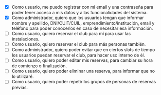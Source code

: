 - [x] Como usuario, me puedo registrar con mi email y una contraseña para poder tener acceso a mis datos y a las funcionalidades del sistema.
- [x] Como administrador, quiero que los usuarios tengan que informar nombre y apellido, DNI/CUIT/CUIL, emprendimiento/institución, email y teléfono para poder conocerlos en caso de necesitar esa información.
- [ ] Como usuario, quiero reservar el club para mí para usar las instalaciones.
- [ ] Como usuario, quiero reservar el club para más personas también.
- [ ] Como administrador, quiero poder evitar que en ciertos slots de tiempo los usuarios puedan reservar el club, para hacer uso interno de él.
- [ ] Como usuario, quiero poder editar mis reservas, para cambiar su hora de comienzo o finalización.
- [ ] Como usuario, quiero poder eliminar una reserva, para informar que no lo utilizaré.
- [ ] Como usuario, quiero poder repetir los grupos de personas de reservas previas.
